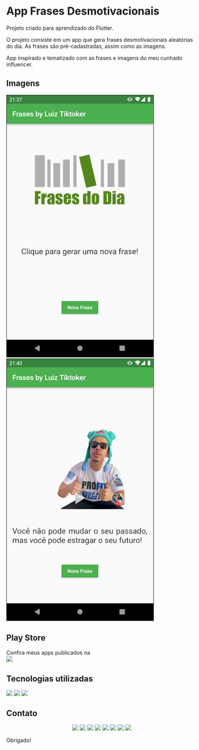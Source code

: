 # App Frases Desmotivacionais

Projeto criado para aprendizado do Flutter.

O projeto consiste em um app que gera frases desmotivacionais aleatórias do dia.
As frases são pré-cadastradas, assim como as imagens.

App inspirado e tematizado com as frases e imagens do meu cunhado influencer.

## Imagens

<span>
  <img src="assets/prints/print1.png" border="1" alt="Tela inicial" max-width="200px"/>
  <img src="assets/prints/print2.png" border="1" alt="Frase do dia" max-width="200px"/>
</span>


## Play Store

Confira meus apps publicados na <br>
<a href="https://play.google.com/store/apps/dev?id=6851722860195299838"><img src="https://img.shields.io/badge/-Google Play-000000?style=for-the-badge&logo=Google Play&logoColor=ffffff" /></a>

## Tecnologias utilizadas

<span>
    <img src="https://img.shields.io/badge/Flutter-02569B?style=for-the-badge&logo=flutter&logoColor=white" />
    <img src="https://img.shields.io/badge/Dart-0175C2?style=for-the-badge&logo=dart&logoColor=white" />
    <img src="https://img.shields.io/badge/-Android-1f8737?style=for-the-badge&logo=Android&logoColor=ffffff" />
</span>

## Contato
<p align="center">
  <!--Meu Site-->
  <a href="https://victormaitan.vercel.app"><img src="https://img.shields.io/badge/-Meu site-242424?style=for-the-badge&logo=Vercel&logoColor=04bbcc" /></a>
  <!-- Instagram -->
  <a href="https://www.instagram.com/victor.maitan/" alt="Instagram">
  <img src="https://img.shields.io/badge/-Instagram-DF0174?style=for-the-badge&logo=instagram&logoColor=white&link=https://www.instagram.com/victor.maitan/"/></a>
  <!-- Linkedin -->
  <a href="https://www.linkedin.com/in/victormaitan/" alt="Linkedin">
  <img src="https://img.shields.io/badge/-Linkedin-0e76a8?style=for-the-badge&logo=Linkedin&logoColor=white&link=https://www.linkedin.com/in/victormaitan/" /></a>
  <!-- Facebook -->
  <a href="https://www.facebook.com/victormaitan" alt="Facebook">
  <img src="https://img.shields.io/badge/-Facebook-3b5998?style=for-the-badge&logo=facebook&logoColor=white&link=https://www.facebook.com/victormaitan"/></a>
  <!-- Twitch -->
   <a href="https://www.twitch.tv/maitandev">
  <img src="https://img.shields.io/badge/Twitch-772ce8?style=for-the-badge&logo=twitch&logoColor=white&link=https://www.twitch.tv/maitandev"/></a>
  <!-- Github -->
  <a href="https://github.com/victormaitan">
  <img src="https://img.shields.io/badge/GitHub-161b22?style=for-the-badge&logo=github&logoColor=white&link=https://github.com/victormaitan"/></a>
  <!-- Discord -->
  <a href="https://discord.gg/Sma9zgh2ET">
  <img src="https://img.shields.io/badge/Comunidade_Help_Dev!-Discord-7289da?style=for-the-badge&logo=discord&logoColor=white&link=https://discord.gg/Sma9zgh2ET"/></a>
  <!-- Youtube -->
  <a href="https://www.youtube.com/channel/UClOrDr09cPJEhml_F-85UDA">
  <img src="https://img.shields.io/badge/Help_Dev!-Youtube-ff0000?style=for-the-badge&logo=youtube&logoColor=white&link=https://www.youtube.com/channel/UClOrDr09cPJEhml_F-85UDA"/></a>
 </p> 

Obrigado!
